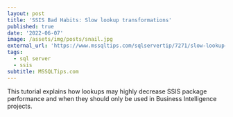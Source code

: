 ```yaml
---
layout: post
title: 'SSIS Bad Habits: Slow lookup transformations'
published: true
date: '2022-06-07'
image: /assets/img/posts/snail.jpg
external_url: 'https://www.mssqltips.com/sqlservertip/7271/slow-lookup-transformation-in-ssis/?utm_source=HadiFadlallah'
tags:
  - sql server
  - ssis
subtitle: MSSQLTips.com
---
```

This tutorial explains how lookups may highly decrease SSIS package performance and when they should only be used in Business Intelligence projects.
